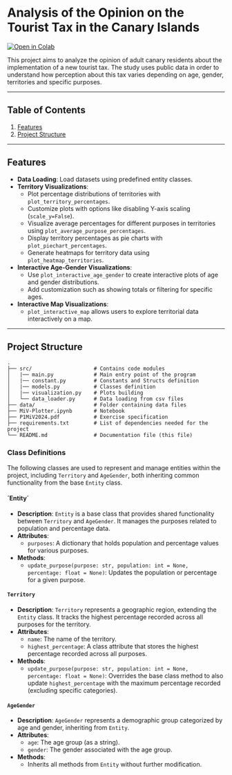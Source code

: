 # Analysis of the Opinion on the Tourist Tax in the Canary Islands

[![Open in Colab](https://colab.research.google.com/assets/colab-badge.svg)](https://colab.research.google.com/github/31ldts/MiV-Plotter/blob/main/MiV-Plotter.ipynb)

This project aims to analyze the opinion of adult canary residents about the implementation of a new tourist tax. The study uses public data in order to understand how perception about this tax varies depending on age, gender, territories and specific purposes.

---

## Table of Contents
1. [Features](#features)
2. [Project Structure](#project-structure)

---

## Features

- **Data Loading**: Load datasets using predefined entity classes.
- **Territory Visualizations**:
  - Plot percentage distributions of territories with `plot_territory_percentages`.
  - Customize plots with options like disabling Y-axis scaling (`scale_y=False`).
  - Visualize average percentages for different purposes in territories using `plot_average_purpose_percentages`.
  - Display territory percentages as pie charts with `plot_piechart_percentages`.
  - Generate heatmaps for territory data using `plot_heatmap_territories`.
- **Interactive Age-Gender Visualizations**:
  - Use `plot_interactive_age_gender` to create interactive plots of age and gender distributions.
  - Add customization such as showing totals or filtering for specific ages.
- **Interactive Map Visualizations**:
  - `plot_interactive_map` allows users to explore territorial data interactively on a map.

---

## Project Structure

```plaintext
.
├── src/                    # Contains code modules
│   |── main.py             # Main entry point of the program
│   |── constant.py       	# Constants and Structs definition
│   |── models.py       	# Classes definition
│   |── visualization.py 	# Plots building
│   └── data_loader.py 	    # Data loading from csv files
├── data/             	    # Folder containing data files
├── MiV-Plotter.ipynb  	    # Notebook
├── P1MiV2024.pdf  	        # Exercise specification
├── requirements.txt  	    # List of dependencies needed for the project
└── README.md         	    # Documentation file (this file)
```

### Class Definitions

The following classes are used to represent and manage entities within the project, including `Territory` and `AgeGender`, both inheriting common functionality from the base `Entity` class.

#### ´Entity´
- **Description**: `Entity` is a base class that provides shared functionality between `Territory` and `AgeGender`. It manages the purposes related to population and percentage data.
- **Attributes**:
  - `purposes`: A dictionary that holds population and percentage values for various purposes.
- **Methods**:
  - `update_purpose(purpose: str, population: int = None, percentage: float = None)`: Updates the population or percentage for a given purpose. 

#### `Territory`
- **Description**: `Territory` represents a geographic region, extending the `Entity` class. It tracks the highest percentage recorded across all purposes for the territory.
- **Attributes**:
  - `name`: The name of the territory.
  - `highest_percentage`: A class attribute that stores the highest percentage recorded across all purposes.
- **Methods**:
  - `update_purpose(purpose: str, population: int = None, percentage: float = None)`: Overrides the base class method to also update `highest_percentage` with the maximum percentage recorded (excluding specific categories).

#### `AgeGender`
- **Description**: `AgeGender` represents a demographic group categorized by age and gender, inheriting from `Entity`.
- **Attributes**:
  - `age`: The age group (as a string).
  - `gender`: The gender associated with the age group.
- **Methods**:
  - Inherits all methods from `Entity` without further modification.